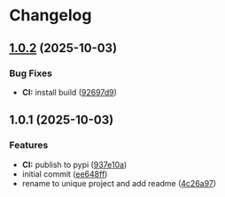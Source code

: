 # Changelog

## [1.0.2](https://github.com/meysam81/sitemap-harvester/compare/v1.0.1...v1.0.2) (2025-10-03)


### Bug Fixes

* **CI:** install build ([92697d9](https://github.com/meysam81/sitemap-harvester/commit/92697d9b0eae1edc0f3b5460e8456a70fe597ffa))

## 1.0.1 (2025-10-03)


### Features

* **CI:** publish to pypi ([937e10a](https://github.com/meysam81/sitemap-harvester/commit/937e10aec59326aed5b6193fdc5981fd8cdaa629))
* initial commit ([ee648ff](https://github.com/meysam81/sitemap-harvester/commit/ee648ffa495bce2672f150093e01bfacc15cebf1))
* rename to unique project and add readme ([4c26a97](https://github.com/meysam81/sitemap-harvester/commit/4c26a97ac79f2a93cb1227cfade9d7120d564261))
